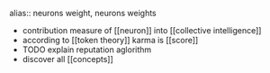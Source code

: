 alias:: neurons weight, neurons weights

- contribution measure of [[neuron]] into [[collective intelligence]]
- according to [[token theory]] karma is [[score]]
- TODO explain reputation aglorithm
- discover all [[concepts]]